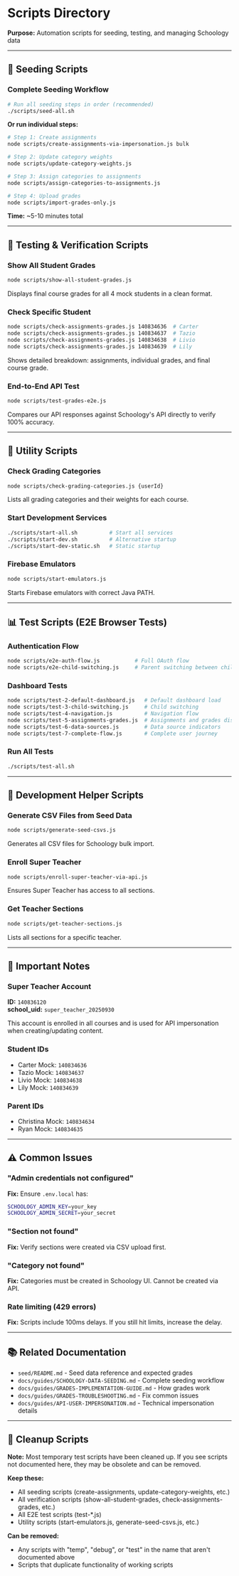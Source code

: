 # Scripts Directory

**Purpose:** Automation scripts for seeding, testing, and managing Schoology data

---

## 🌱 Seeding Scripts

### Complete Seeding Workflow

```bash
# Run all seeding steps in order (recommended)
./scripts/seed-all.sh
```

**Or run individual steps:**

```bash
# Step 1: Create assignments
node scripts/create-assignments-via-impersonation.js bulk

# Step 2: Update category weights  
node scripts/update-category-weights.js

# Step 3: Assign categories to assignments
node scripts/assign-categories-to-assignments.js

# Step 4: Upload grades
node scripts/import-grades-only.js
```

**Time:** ~5-10 minutes total

---

## 🧪 Testing & Verification Scripts

### Show All Student Grades
```bash
node scripts/show-all-student-grades.js
```

Displays final course grades for all 4 mock students in a clean format.

### Check Specific Student
```bash
node scripts/check-assignments-grades.js 140834636  # Carter
node scripts/check-assignments-grades.js 140834637  # Tazio
node scripts/check-assignments-grades.js 140834638  # Livio
node scripts/check-assignments-grades.js 140834639  # Lily
```

Shows detailed breakdown: assignments, individual grades, and final course grade.

### End-to-End API Test
```bash
node scripts/test-grades-e2e.js
```

Compares our API responses against Schoology's API directly to verify 100% accuracy.

---

## 🔧 Utility Scripts

### Check Grading Categories
```bash
node scripts/check-grading-categories.js {userId}
```

Lists all grading categories and their weights for each course.

### Start Development Services
```bash
./scripts/start-all.sh          # Start all services
./scripts/start-dev.sh          # Alternative startup
./scripts/start-dev-static.sh   # Static startup
```

### Firebase Emulators
```bash
node scripts/start-emulators.js
```

Starts Firebase emulators with correct Java PATH.

---

## 📊 Test Scripts (E2E Browser Tests)

### Authentication Flow
```bash
node scripts/e2e-auth-flow.js           # Full OAuth flow
node scripts/e2e-child-switching.js     # Parent switching between children
```

### Dashboard Tests
```bash
node scripts/test-2-default-dashboard.js   # Default dashboard load
node scripts/test-3-child-switching.js     # Child switching
node scripts/test-4-navigation.js          # Navigation flow
node scripts/test-5-assignments-grades.js  # Assignments and grades display
node scripts/test-6-data-sources.js        # Data source indicators
node scripts/test-7-complete-flow.js       # Complete user journey
```

### Run All Tests
```bash
./scripts/test-all.sh
```

---

## 🔨 Development Helper Scripts

### Generate CSV Files from Seed Data
```bash
node scripts/generate-seed-csvs.js
```

Generates all CSV files for Schoology bulk import.

### Enroll Super Teacher
```bash
node scripts/enroll-super-teacher-via-api.js
```

Ensures Super Teacher has access to all sections.

### Get Teacher Sections
```bash
node scripts/get-teacher-sections.js
```

Lists all sections for a specific teacher.

---

## 📝 Important Notes

### Super Teacher Account

**ID:** `140836120`  
**school_uid:** `super_teacher_20250930`

This account is enrolled in all courses and is used for API impersonation when creating/updating content.

### Student IDs

- Carter Mock: `140834636`
- Tazio Mock: `140834637`
- Livio Mock: `140834638`
- Lily Mock: `140834639`

### Parent IDs

- Christina Mock: `140834634`
- Ryan Mock: `140834635`

---

## ⚠️ Common Issues

### "Admin credentials not configured"

**Fix:** Ensure `.env.local` has:
```bash
SCHOOLOGY_ADMIN_KEY=your_key
SCHOOLOGY_ADMIN_SECRET=your_secret
```

### "Section not found"

**Fix:** Verify sections were created via CSV upload first.

### "Category not found"

**Fix:** Categories must be created in Schoology UI. Cannot be created via API.

### Rate limiting (429 errors)

**Fix:** Scripts include 100ms delays. If you still hit limits, increase the delay.

---

## 📚 Related Documentation

- `seed/README.md` - Seed data reference and expected grades
- `docs/guides/SCHOOLOGY-DATA-SEEDING.md` - Complete seeding workflow
- `docs/guides/GRADES-IMPLEMENTATION-GUIDE.md` - How grades work
- `docs/guides/GRADES-TROUBLESHOOTING.md` - Fix common issues
- `docs/guides/API-USER-IMPERSONATION.md` - Technical impersonation details

---

## 🧹 Cleanup Scripts

**Note:** Most temporary test scripts have been cleaned up. If you see scripts not documented here, they may be obsolete and can be removed.

**Keep these:**
- All seeding scripts (create-assignments, update-category-weights, etc.)
- All verification scripts (show-all-student-grades, check-assignments-grades, etc.)
- All E2E test scripts (test-*.js)
- Utility scripts (start-emulators.js, generate-seed-csvs.js, etc.)

**Can be removed:**
- Any scripts with "temp", "debug", or "test" in the name that aren't documented above
- Scripts that duplicate functionality of working scripts
